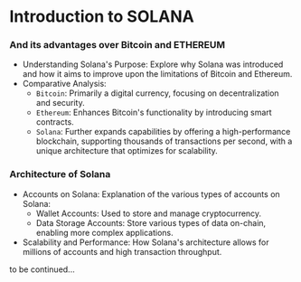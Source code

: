 # Introduction to SOLANA
### And its advantages over Bitcoin and ETHEREUM

- Understanding Solana's Purpose: Explore why Solana was introduced and how it aims to improve upon the limitations of Bitcoin and Ethereum.
- Comparative Analysis:
    - `Bitcoin`: Primarily a digital currency, focusing on decentralization and security.
    - `Ethereum`: Enhances Bitcoin's functionality by introducing smart contracts.
    - `Solana`: Further expands capabilities by offering a high-performance blockchain, supporting thousands of transactions per second, with a unique architecture that optimizes for scalability.

### Architecture of Solana
- Accounts on Solana: Explanation of the various types of accounts on Solana:
    - Wallet Accounts: Used to store and manage cryptocurrency.
    - Data Storage Accounts: Store various types of data on-chain, enabling more complex applications.
- Scalability and Performance: How Solana's architecture allows for millions of accounts and high transaction throughput.

to be continued...